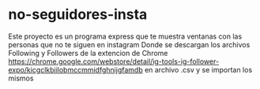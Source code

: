 # no-seguidores-insta
Este proyecto es un programa express que te muestra ventanas con las personas que no te siguen en instagram
Donde se descargan los archivos Following y Followers de la extencion de Chrome https://chrome.google.com/webstore/detail/ig-tools-ig-follower-expo/kicgclkbiilobmccmmidfghnijgfamdb
en archivo .csv y se importan los mismos
